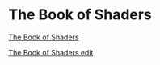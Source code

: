 # The Book of Shaders

[The Book of Shaders](https://thebookofshaders.com/)

[The Book of Shaders edit](https://thebookofshaders.com/edit.php#06/easing.frag)

